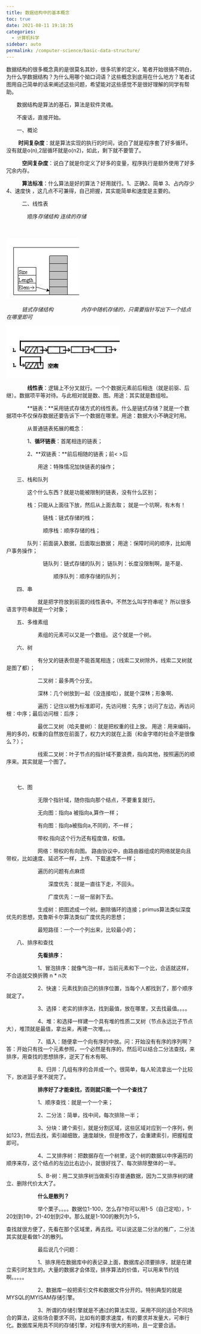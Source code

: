 ```yaml
---
title: 数据结构中的基本概念
toc: true
date: 2021-08-11 19:18:35
categories: 
  - 计算机科学
sidebar: auto
permalink: /computer-science/basic-data-structure/
---
```


数据结构的很多概念真的是很莫名其妙，很多坑爹的定义，笔者开始很搞不明白，为什么学数据结构？为什么用哪个拗口词语？这些概念到底用在什么地方？笔者试图用自己简单的话来阐述这些问题，希望能对这些感觉不是很好理解的同学有帮助。

　　数据结构是算法的基石，算法是软件灵魂。

　　不废话，直接开始。

　　一、概论

　　  **时间复杂度**：就是算法实现的执行的时间，说白了就是程序套了好多循环。没有就是o(n),2层循环就是o(n2)，如此，剩下就不要管了。

　　　**空间复杂度**：说白了就是你定义了好多的变量，程序执行是额外使用了好多冗余内存。

　　　**算法标准**：什么算法是好的算法？好用就行。1、正确2、简单 3、占内存少 4、速度快 ，这几点不可兼得，自己把握，其实能简单和速度是主要的。

　　　二、线性表

　　　　顺序*存储结构    连续的存储*

　　　　

![img](./basic-data-structure/2012101617494371.jpg)

 　　　*链式存储结构　　　　　 内存中随机存储的，只需要指针写出下一个结点在哪里即可*

![img](./basic-data-structure/2012101617503529.jpg)

 

　　　　**线性表**：逻辑上不分叉就行。一个个数据元素前后相连（就是前驱、后继）。数据项平等对待。与此相对就是数、图。用途：其实就是数组啦。

　　　　**链表：**采用链式存储方式的线性表。什么是链式存储？就是一个数据项中不仅保存数据还要告诉下一个数据在哪里。用途：数据大小不确定时用。

　　　　从普通链表拓展的概念：

　　　　1、**循环链表**：首尾相连的链表；

　　　　2、**双链表：**前后相随的链表；前<  >后

　　　　　　用途：特殊情况加快链表的操作；

　　三、栈和队列

　　　　这个什么东西？就是功能被限制的链表，没有什么区别；

　　　　栈：只能从上面往下放，然后从上面去取；  就是一个坑啊，有木有！

　　　　　　　链栈：链式存储的栈；

　　　　　　　顺序栈：顺序存储的栈；

　　　　队列：前面装入数据，后面取出数据； 用途：保障时间的顺序，比如用户事务操作；

　　　　　　　链队列：链式存储的队列；  链队列：长度没限制啊，是不是、

　　　　　　　　　顺序队列：顺序存储的队列； 

　　四、串

　　　　　　就是把字符放到前面的线性表中。不然怎么叫字符串呢？ 所以很多语言字符串就是一个对象；

　　五、多维素组

　　　　　　素组的元素可以又是一个数组。 这个就是一个树。

　　六、树

　　　　　　有分叉的链表但是不能首尾相连；（线索二叉树除外，线索二叉树就是图了都）；

　　　　　　二叉树：最多两个分支。

　　　　　　深林：几个树放到一起（没连接哈），就是个深林；形象啊、

　　　　　　遍历：记住以根为标准即可，先访问根：先序；访问了左边，再访问根：中序；最后访问根：后序；

　　　　　　最优二叉树（哈夫曼树）：就是把权重的往上放。  用途：用来编码，用的多的，权重的自然放在前面了，权力大的就在上面（和金字塔的社会不是很像么？）；

　　　　　　线索二叉树：叶子节点的指针域不要浪费，指向其他，按照遍历的顺序来。其实就是一个图了。

　　　

　　七、图

　　　　　　无限个指针域，随你指向那个结点，不要重复就行。

　　　　　　无向图：指向a 被指向a,算作一样；

　　　　　　有向图：指向a被指向a,不同的，不一样；

　　　　　　带权:指向这个行为还有程度值，权值。

　　　　　　网络：带权的有向图。 路由协议中，由路由器组成的网络就是向且带权，比如速度、延迟不一样，上传、下载速度不一样；

　　　　　　遍历的问题有点麻烦

　　　　　　　　深度优先：就是一直往下走，不回头。

　　　　　　　　广度优先：一层一层剥下去。

　　　　　　生成树：把图滤成一个树。删除循环的连接；primus算法类似深度优先的思想，克鲁斯卡尔算法类似广度优先的思想；

　　　　　　最短路径：一个一个列出来，比较最小的；

　　八、排序和查找

　　　　　　**先看排序：**

　　　　　　1、冒泡排序：就像气泡一样，当前元素和下一个比，合适就这样，不合适就交换折腾 n * n次

　　　　　　2、快速：元素找到自己的排序位置，当每个人都找到了，那个顺序就定了。

　　　　　　3、选择：老实的排序法，找到最值，放在哪里，又去找最值。。。。

　　　　　　4、堆：和选择一样建一个具有堆的性质二叉树（节点永远比子节点大），堆顶就是最值，拿出来，再建一次堆。。。

　　　　　　7、插入：随便拿一个向有序的中放。问：开始没有有序的序列啊？答：开始只有找一个元素参照，一个必然是有序的，然后可以结合二分法查找，来排序，用查找的思想排序，逆天了有木有啊、

　　　　　　8、归并：几组有序的合并成一个。很简单，每人轮流拿出一个比较下，放进篮子里不就完了。

　　　　　　**排序好了才能查找，否则就只能一个一个查找了**

　　　　　　1、顺序查找：就是一个一个来；

　　　　　　2、二分法：简单，找中间，每次排除一半；

　　　　　　3、分块：建个索引，就是分割区域，这些区域对应到一个序列，例如123，然后去找，索引越细致，速度越快，但是修改了，会重建索引，把握程度即可。

　　　　　　4、二叉排序树：把数据存在一个树里，这个树的数据以中序遍历的顺序来存，这个结点的左边比右边小，就很好找了、每次排除整体的一半。

　　　　　　5、B-树：用二叉排序树当做索引存普通数据，因为二叉排序树的建立、删除代价太大了。

　　　　　　**什么是散列？**

　　　　　　举个栗子。。。。数据位1-100，怎么存?你可以用1-5（自己定哈），1-20划到1中，21-40划到2中。那么就是1-100的散列为1-5，

查找就很方便了，先看在那个区域里，再去找。可以说这是二分法的推广，二分法其实就是看做1-2的散列。

 

　　　　　　最后说几个问题：

　　　　　　1、排序用在数据库中的表记录上面，数据库必须要排序，就是在建立索引时发生的。大量的数据才会体现，排序算法的价值，可以用来节约钱啊。。。。。

　　　　　　2、数据库一般把索引文件和数据文件分开的。特别典型的就是MYSQL的MYISAM存储引擎。

　　　　　　3、所谓的存储引擎就是不通过的算法实现，采用不同的适合不同场合的算法，这些场合要求不同，比如有的要求速度，有的要求并发量大，可串行化。数据库采用具不同的存储引擎，对程序有很大的影响，且一定要合适。
